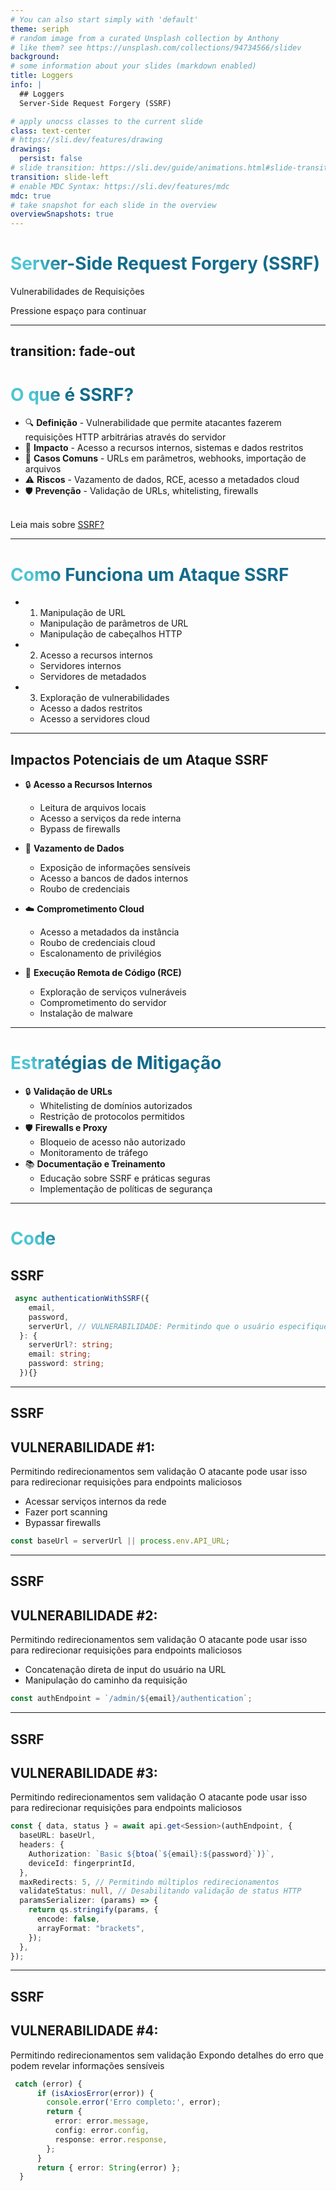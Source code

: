 ```yaml
---
# You can also start simply with 'default'
theme: seriph
# random image from a curated Unsplash collection by Anthony
# like them? see https://unsplash.com/collections/94734566/slidev
background:
# some information about your slides (markdown enabled)
title: Loggers
info: |
  ## Loggers
  Server-Side Request Forgery (SSRF)

# apply unocss classes to the current slide
class: text-center
# https://sli.dev/features/drawing
drawings:
  persist: false
# slide transition: https://sli.dev/guide/animations.html#slide-transitions
transition: slide-left
# enable MDC Syntax: https://sli.dev/features/mdc
mdc: true
# take snapshot for each slide in the overview
overviewSnapshots: true
---
```


# Server-Side Request Forgery (SSRF)

Vulnerabilidades de Requisições

<div class="pt-12">
  <span @click="$slidev.nav.next" class="px-2 py-1 rounded cursor-pointer" hover="bg-white bg-opacity-10">
    Pressione espaço para continuar <carbon:arrow-right class="inline"/>
  </span>
</div>

<!--
The last comment block of each slide will be treated as slide notes. It will be visible and editable in Presenter Mode along with the slide. [Read more in the docs](https://sli.dev/guide/syntax.html#notes)
-->

---

## transition: fade-out

# O que é SSRF?

- 🔍 **Definição** - Vulnerabilidade que permite atacantes fazerem requisições HTTP arbitrárias através do servidor
- 🎯 **Impacto** - Acesso a recursos internos, sistemas e dados restritos
- 💼 **Casos Comuns** - URLs em parâmetros, webhooks, importação de arquivos
- ⚠️ **Riscos** - Vazamento de dados, RCE, acesso a metadados cloud
- 🛡️ **Prevenção** - Validação de URLs, whitelisting, firewalls
  <br>
  <br>

Leia mais sobre [SSRF?](https://owasp.org/Top10/A10_2021-Server-Side_Request_Forgery_%28SSRF%29/)

<!--
You can have `style` tag in markdown to override the style for the current page.
Learn more: https://sli.dev/features/slide-scope-style
-->

<style>
h1 {
  background-color: #2B90B6;
  background-image: linear-gradient(45deg, #4EC5D4 10%, #146b8c 20%);
  background-size: 100%;
  -webkit-background-clip: text;
  -moz-background-clip: text;
  -webkit-text-fill-color: transparent;
  -moz-text-fill-color: transparent;
}
</style>

<!--
Here is another comment.
-->

---

# Como Funciona um Ataque SSRF

- 1. Manipulação de URL
  - Manipulação de parâmetros de URL
  - Manipulação de cabeçalhos HTTP
- 2. Acesso a recursos internos
  - Servidores internos
  - Servidores de metadados
- 3. Exploração de vulnerabilidades
  - Acesso a dados restritos
  - Acesso a servidores cloud

---

## Impactos Potenciais de um Ataque SSRF

- 🔒 **Acesso a Recursos Internos**

  - Leitura de arquivos locais
  - Acesso a serviços da rede interna
  - Bypass de firewalls

- 💾 **Vazamento de Dados**

  - Exposição de informações sensíveis
  - Acesso a bancos de dados internos
  - Roubo de credenciais

- ☁️ **Comprometimento Cloud**

  - Acesso a metadados da instância
  - Roubo de credenciais cloud
  - Escalonamento de privilégios

- 🔨 **Execução Remota de Código (RCE)**
  - Exploração de serviços vulneráveis
  - Comprometimento do servidor
  - Instalação de malware

---

# Estratégias de Mitigação

- 🔒 **Validação de URLs**
  - Whitelisting de domínios autorizados
  - Restrição de protocolos permitidos
- 🛡️ **Firewalls e Proxy**
  - Bloqueio de acesso não autorizado
  - Monitoramento de tráfego
- 📚 **Documentação e Treinamento**
  - Educação sobre SSRF e práticas seguras
  - Implementação de políticas de segurança

---

# Code

## SSRF

<!-- // TwoSlash enables TypeScript hover information
// and errors in markdown code blocks
// More at https://shiki.style/packages/twoslash -->

```ts {all|4|6|all}
 async authenticationWithSSRF({
    email,
    password,
    serverUrl, // VULNERABILIDADE: Permitindo que o usuário especifique a URL
  }: {
    serverUrl?: string;
    email: string;
    password: string;
  }){}
```

<!-- <arrow v-click="[3]" x1="320" y1="320" x2="230" y2="314" color="#953" width="2" arrowSize="1" /> -->

<!-- This allow you to embed external code blocks -->

<!-- <<< @/snippets/external.ts#snippet -->

<!--
Notes can also sync with clicks

[click] This will be highlighted after the first click

[click] Highlighted with `count = ref(0)`

[click:3] Last click (skip two clicks)
-->

---

## SSRF

## VULNERABILIDADE #1:

Permitindo redirecionamentos sem validação
O atacante pode usar isso para redirecionar requisições para endpoints maliciosos

- Acessar serviços internos da rede
- Fazer port scanning
- Bypassar firewalls

```ts {all|all}
const baseUrl = serverUrl || process.env.API_URL;
```

---

## SSRF

## VULNERABILIDADE #2:

Permitindo redirecionamentos sem validação
O atacante pode usar isso para redirecionar requisições para endpoints maliciosos

- Concatenação direta de input do usuário na URL
- Manipulação do caminho da requisição

```ts {all|all}
const authEndpoint = `/admin/${email}/authentication`;
```

---

## SSRF

## VULNERABILIDADE #3:

Permitindo redirecionamentos sem validação
O atacante pode usar isso para redirecionar requisições para endpoints maliciosos

```ts {all|2|7|8|all}
const { data, status } = await api.get<Session>(authEndpoint, {
  baseURL: baseUrl,
  headers: {
    Authorization: `Basic ${btoa(`${email}:${password}`)}`,
    deviceId: fingerprintId,
  },
  maxRedirects: 5, // Permitindo múltiplos redirecionamentos
  validateStatus: null, // Desabilitando validação de status HTTP
  paramsSerializer: (params) => {
    return qs.stringify(params, {
      encode: false,
      arrayFormat: "brackets",
    });
  },
});
```

---

## SSRF

## VULNERABILIDADE #4:

Permitindo redirecionamentos sem validação
Expondo detalhes do erro que podem revelar informações sensíveis

```ts {all|3|all}
 catch (error) {
      if (isAxiosError(error)) {
        console.error('Erro completo:', error);
        return {
          error: error.message,
          config: error.config,
          response: error.response,
        };
      }
      return { error: String(error) };
  }
```
